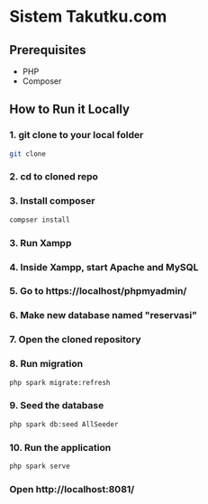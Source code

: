 # Sistem Takutku.com

## Prerequisites

- PHP
- Composer

## How to Run it Locally

### 1. git clone to your local folder
```bash
git clone 
```

### 2. cd to cloned repo

### 3. Install composer
```bash
compser install
```

### 3. Run Xampp

### 4. Inside Xampp, start Apache and MySQL

### 5. Go to https://localhost/phpmyadmin/

### 6. Make new database named "reservasi"

### 7. Open the cloned repository

### 8. Run migration
```bash
php spark migrate:refresh
```

### 9. Seed the database
```bash
php spark db:seed AllSeeder
```

### 10. Run the application
```bash
php spark serve
```

### Open http://localhost:8081/
